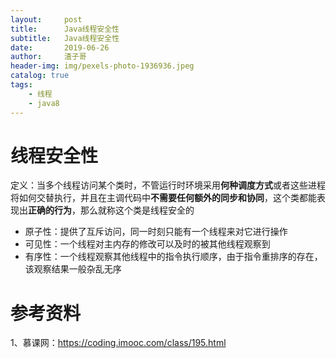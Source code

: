 ```yaml
---
layout:     post
title:      Java线程安全性
subtitle:   Java线程安全性
date:       2019-06-26
author:     渣子哥
header-img: img/pexels-photo-1936936.jpeg
catalog: true
tags:
    - 线程
    - java8
---
```


# 线程安全性

定义：当多个线程访问某个类时，不管运行时环境采用**何种调度方式**或者这些进程将如何交替执行，并且在主调代码中**不需要任何额外的同步和协同**，这个类都能表现出**正确的行为**，那么就称这个类是线程安全的

- 原子性：提供了互斥访问，同一时刻只能有一个线程来对它进行操作
- 可见性：一个线程对主内存的修改可以及时的被其他线程观察到
- 有序性：一个线程观察其他线程中的指令执行顺序，由于指令重排序的存在，该观察结果一般杂乱无序











# 参考资料

1、慕课网：<https://coding.imooc.com/class/195.html>